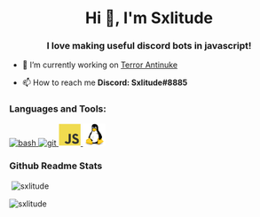 <h1 align="center">Hi 👋, I'm Sxlitude</h1>
<h3 align="center">I love making useful discord bots in javascript!</h3>

- 🔭 I’m currently working on [Terror Antinuke](https://github.com/sxlitude/antinuke)

- 📫 How to reach me **Discord: Sxlitude#8885**

<p align="left">
</p>

<h3 align="left">Languages and Tools:</h3>
<p align="left"> <a href="https://www.gnu.org/software/bash/" target="_blank" rel="noreferrer"> <img src="https://www.vectorlogo.zone/logos/gnu_bash/gnu_bash-icon.svg" alt="bash" width="40" height="40"/> </a> <a href="https://git-scm.com/" target="_blank" rel="noreferrer"> <img src="https://www.vectorlogo.zone/logos/git-scm/git-scm-icon.svg" alt="git" width="40" height="40"/> </a> <a href="https://developer.mozilla.org/en-US/docs/Web/JavaScript" target="_blank" rel="noreferrer"> <img src="https://raw.githubusercontent.com/devicons/devicon/master/icons/javascript/javascript-original.svg" alt="javascript" width="40" height="40"/> </a> <a href="https://www.linux.org/" target="_blank" rel="noreferrer"> <img src="https://raw.githubusercontent.com/devicons/devicon/master/icons/linux/linux-original.svg" alt="linux" width="40" height="40"/> </a> </p>

<h3 align="left">Github Readme Stats</h3>
<p>&nbsp;<img align="center" src="https://github-readme-stats.vercel.app/api?username=sxlitude&show_icons=true&locale=en" alt="sxlitude" /></p>

<p><img align="center" src="https://github-readme-streak-stats.herokuapp.com/?user=sxlitude&" alt="sxlitude" /></p>
